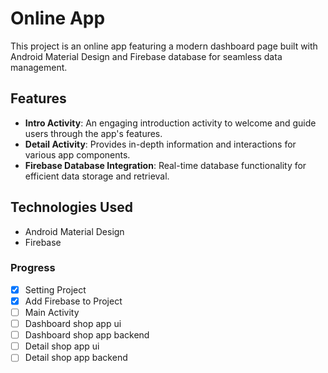 # Online App

This project is an online app featuring a modern dashboard page built with Android Material Design and Firebase database for seamless data management.

## Features

- **Intro Activity**: An engaging introduction activity to welcome and guide users through the app's features.
- **Detail Activity**: Provides in-depth information and interactions for various app components.
- **Firebase Database Integration**: Real-time database functionality for efficient data storage and retrieval.

## Technologies Used

- Android Material Design
- Firebase

### Progress

- [x] Setting Project
- [x] Add Firebase to Project
- [ ] Main Activity
- [ ] Dashboard shop app ui
- [ ] Dashboard shop app backend
- [ ] Detail shop app ui
- [ ] Detail shop app backend
